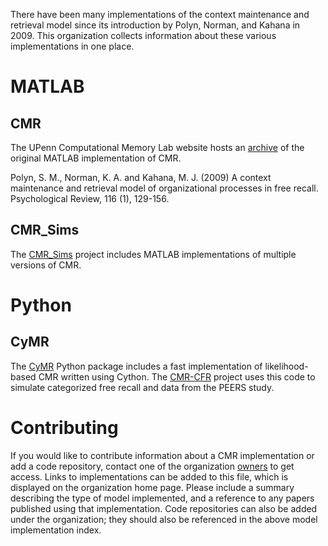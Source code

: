 There have been many implementations of the context maintenance and retrieval model since its introduction by Polyn, Norman, and Kahana in 2009. This organization collects information about these various implementations in one place.

# MATLAB

## CMR

The UPenn Computational Memory Lab website hosts an [archive](https://memory.psych.upenn.edu/CMR) of the original MATLAB implementation of CMR.

Polyn, S. M., Norman, K. A. and Kahana, M. J. (2009) A context maintenance and retrieval model of organizational processes in free recall. Psychological Review, 116 (1), 129-156. 

## CMR_Sims

The [CMR_Sims](https://github.com/vucml/CMR_sims) project includes MATLAB implementations of multiple versions of CMR.

# Python

## CyMR

The [CyMR](https://github.com/cmr-sims/cymr) Python package includes a fast implementation of likelihood-based CMR written using Cython. The [CMR-CFR](https://github.com/cmr-sims/cmr_cfr) project uses this code to simulate categorized free recall and data from the PEERS study.

# Contributing

If you would like to contribute information about a CMR implementation or add a code repository, contact one of the organization [owners](https://github.com/orgs/cmr-sims/people?query=role%3Aowner) to get access. Links to implementations can be added to this file, which is displayed on the organization home page. Please include a summary describing the type of model implemented, and a reference to any papers published using that implementation. Code repositories can also be added under the organization; they should also be referenced in the above model implementation index.
